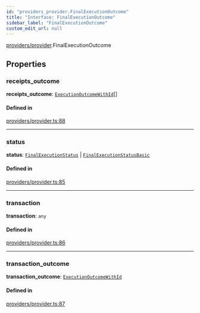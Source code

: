```yaml
---
id: "providers_provider.FinalExecutionOutcome"
title: "Interface: FinalExecutionOutcome"
sidebar_label: "FinalExecutionOutcome"
custom_edit_url: null
---
```


[providers/provider](../modules/providers_provider.md).FinalExecutionOutcome

## Properties

### receipts\_outcome

 **receipts\_outcome**: [`ExecutionOutcomeWithId`](providers_provider.ExecutionOutcomeWithId.md)[]

#### Defined in

[providers/provider.ts:88](https://github.com/maxhr/near--near-api-js/blob/57fed346/packages/near-api-js/src/providers/provider.ts#L88)

___

### status

 **status**: [`FinalExecutionStatus`](providers_provider.FinalExecutionStatus.md) \| [`FinalExecutionStatusBasic`](../enums/providers_provider.FinalExecutionStatusBasic.md)

#### Defined in

[providers/provider.ts:85](https://github.com/maxhr/near--near-api-js/blob/57fed346/packages/near-api-js/src/providers/provider.ts#L85)

___

### transaction

 **transaction**: `any`

#### Defined in

[providers/provider.ts:86](https://github.com/maxhr/near--near-api-js/blob/57fed346/packages/near-api-js/src/providers/provider.ts#L86)

___

### transaction\_outcome

 **transaction\_outcome**: [`ExecutionOutcomeWithId`](providers_provider.ExecutionOutcomeWithId.md)

#### Defined in

[providers/provider.ts:87](https://github.com/maxhr/near--near-api-js/blob/57fed346/packages/near-api-js/src/providers/provider.ts#L87)
